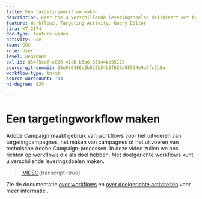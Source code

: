```yaml
---
title: Een targetingworkflow maken
description: Leer hoe u verschillende leveringsdoelen definieert met behulp van targetingworkflows.
feature: Workflows, Targeting Activity, Query Editor
jira: KT-2174
doc-type: feature video
activity: use
team: DOC
role: User
level: Beginner
exl-id: d54f5cdf-e026-41cb-b5a6-83344bb95125
source-git-commit: 35e036486c5b533b54b3f626d88734e9a9fc3b8a
workflow-type: tm+mt
source-wordcount: '84'
ht-degree: 42%

---
```


# Een targetingworkflow maken

Adobe Campaign maakt gebruik van workflows voor het uitvoeren van targetingcampagnes, het maken van campagnes of het uitvoeren van technische Adobe Campaign-processen. In deze video zullen we ons richten op workflows die als doel hebben. Met doelgerichte workflows kunt u verschillende leveringsdoelen maken.

>[!VIDEO](https://video.tv.adobe.com/v/25605?quality=12&learn=on){transcript=true}

Zie de documentatie [over workflows](https://experienceleague.adobe.com/docs/campaign-classic/using/automating-with-workflows/introduction/about-workflows.html?lang=nl-NL)
en [over doelgerichte activiteiten](https://experienceleague.adobe.com/docs/campaign-classic/using/automating-with-workflows/targeting-activities/about-targeting-activities.html?lang=nl-NL) voor meer informatie .
